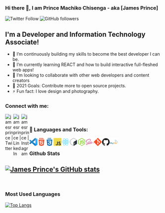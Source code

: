 ### Hi there 👋, I am Prince Machiko Chisenga - aka [James Prince]
![Twitter Follow](https://img.shields.io/twitter/follow/ChisengaPrince?label=James%20Prince&logo=Twitter&style=social)
![GitHub followers](https://img.shields.io/github/followers/jamesrprince?label=Follow%20%40James%20Prince&logo=github&style=social)

## I'm a Developer and Information Technology Associate!
- 🔭 I’m continuously building my skills to become the best developer I can be.
- 🌱 I’m currently learning REACT and how to build interactive full-fleshed web apps! 
- 👯 I’m looking to collaborate with other web developers and content creators
- 🥅 2021 Goals: Contribute more to open source projects.
- ⚡  Fun fact: I love design and photography.

### Connect with me:

<!-- <a href="mailto:jameslira36@yahoo.com" rel="noopener noreferrer" target="_blank"><img align="left" alt="jamesrprince | Mail" width="26px" src="/small/envelope_48px.png"/></a> -->
<a href="https://twitter.com/ChisengaPrince" rel="noopener noreferrer" target="_blank"><img align="left" alt="jamesrprince | Twitter" width="26px" src="https://cdn.jsdelivr.net/npm/simple-icons@v4/icons/twitter.svg"/></a>
<a href="https://www.linkedin.com/in/princemchisenga/" rel="noopener noreferrer" target="_blank"><img align="left" alt="jamesrprince | LinkedIn" width="26px" src="https://cdn.jsdelivr.net/npm/simple-icons@v4/icons/linkedin.svg" /></a>
<a href="https://www.instagram.com/chisengajprince/" rel="noopener noreferrer" target="_blank"><img align="left" alt="jamesrprince | Instagram" width="26px" src="https://cdn.jsdelivr.net/npm/simple-icons@v4/icons/instagram.svg" /></a>

<br />

### 🧰 Languages and Tools:
<img align="left" alt="vscode" width="26px" src="small/vscode.png"/>
<img align="left" alt="html5" width="26px" src="small/html5-plain-wordmark.svg"/>
<img align="left" alt="css3" width="26px" src="small/css3-plain-wordmark.svg"/>
<img align="left" alt="javascript" width="26px" src="small/javascript-original.svg"/>
<img align="left" alt="react" width="26px" src="small/react-original.svg"/>
<img align="left" alt="bash" width="26px" src="small/bash-original.svg"/>
<img align="left" alt="node.js" width="26px" src="small/nodejs-original.svg"/>
<img align="left" alt="sass" width="26px" src="small/sass-original.svg"/>
<img align="left" alt="git" width="26px" src="small/git-original.svg"/>
<img align="left" alt="github" width="26px" src="small/github-original.svg"/>
<img align="left" alt="mysql" width="26px" src="small/mysql-original-wordmark.svg"/>

<br />

<!-- ### Spotify Now Playing 🎧
<br> 

[![Spotify](novatorem-jamesrprince.vercel.app)](https://open.spotify.com/user/5xlhi2vwx5rq2obkb4wcanqff)

<br> -->

### Github Stats
[![James Prince's GitHub stats](https://github-readme-stats.vercel.app/api?username=jamesrprince&show_icons=true)](https://github.com/jamesrprince/github-readme-stats)
---
<br />

### Most Used Languages
[![Top Langs](https://github-readme-stats.vercel.app/api/top-langs/?username=jamesrprince)](https://github.com/jamesrprince/github-readme-stats)

<br />
<!--
**JamesrPrince/jamesrprince** is a ✨ _special_ ✨ repository because its `README.md` (this file) appears on your GitHub profile.

Here are some ideas to get you started:

- 🔭 I’m currently working on ..
- 🌱 I’m currently learning ...
- 👯 I’m looking to collaborate on ...
- 🤔 I’m looking for help with ...
- 💬 Ask me about ...
- 📫 How to reach me: ...
- 😄 Pronouns: ...
- ⚡ Fun fact: ...
-->

